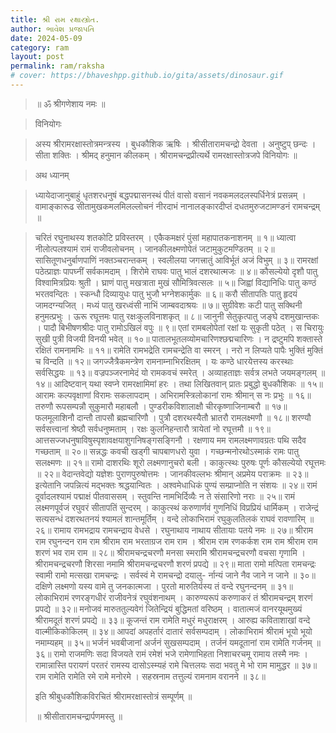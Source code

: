```yaml
---
title: શ્રી રામ રક્ષાસ્ત્રોત.
author: ભાવેશ પ્રજાપતિ
date: 2024-05-09
category: ram
layout: post
permalink: ram/raksha
# cover: https://bhaveshpp.github.io/gita/assets/dinosaur.gif
---
```


> ॥ ॐ श्रीगणेशाय नमः ॥

> विनियोगः

> अस्य श्रीरामरक्षास्तोत्रमन्त्रस्य । बुधकौशिक ऋषिः ।
> श्रीसीतारामचन्द्रो देवता । अनुष्टुप् छन्दः ।
> सीता शक्तिः । श्रीमद् हनुमान कीलकम् ।
> श्रीरामचन्द्रप्रीत्यर्थे रामरक्षास्तोत्रजपे विनियोगः ॥

> अथ ध्यानम्

> ध्यायेदाजानुबाहुं धृतशरधनुषं बद्धपद्मासनस्थं
> पीतं वासो वसानं नवकमलदलस्पर्धिनेत्रं प्रसन्नम् ।
> वामाङ्कारूढ सीतामुखकमलमिलल्लोचनं नीरदाभं
> नानालङ्कारदीप्तं दधतमुरुजटामण्डनं रामचन्द्रम् ॥

> चरितं रघुनाथस्य शतकोटि प्रविस्तरम् ।
> एकैकमक्षरं पुंसां महापातकनाशनम् ॥ १॥
> ध्यात्वा नीलोत्पलश्यामं रामं राजीवलोचनम् ।
> जानकीलक्ष्मणोपेतं जटामुकुटमण्डितम् ॥ २॥
> सासितूणधनुर्बाणपाणिं नक्तञ्चरान्तकम् ।
> स्वलीलया जगत्त्रातुं आविर्भूतं अजं विभुम् ॥ ३॥
> रामरक्षां पठेत्प्राज्ञः पापघ्नीं सर्वकामदाम् ।
> शिरोमे राघवः पातु भालं दशरथात्मजः ॥ ४॥
> कौसल्येयो दृशौ पातु विश्वामित्रप्रियः श्रुती ।
> घ्राणं पातु मखत्राता मुखं सौमित्रिवत्सलः ॥ ५॥
> जिह्वां विद्यानिधिः पातु कण्ठं भरतवन्दितः ।
> स्कन्धौ दिव्यायुधः पातु भुजौ भग्नेशकार्मुकः ॥ ६॥
> करौ सीतापतिः पातु हृदयं जामदग्न्यजित् ।
> मध्यं पातु खरध्वंसी नाभिं जाम्बवदाश्रयः ॥ ७॥
> सुग्रीवेशः कटी पातु सक्थिनी हनुमत्प्रभुः ।
> ऊरू रघूत्तमः पातु रक्षःकुलविनाशकृत् ॥ ८॥
> जानुनी सेतुकृत्पातु जङ्घे दशमुखान्तकः ।
> पादौ बिभीषणश्रीदः पातु रामोऽखिलं वपुः ॥ ९॥
> एतां रामबलोपेतां रक्षां यः सुकृती पठेत् ।
> स चिरायुः सुखी पुत्री विजयी विनयी भवेत् ॥ १०॥
> पातालभूतलव्योमचारिणश्छद्मचारिणः ।
> न द्रष्टुमपि शक्तास्ते रक्षितं रामनामभिः ॥ ११॥
> रामेति रामभद्रेति रामचन्द्रेति वा स्मरन् ।
> नरो न लिप्यते पापैः भुक्तिं मुक्तिं च विन्दति ॥ १२॥
> जगज्जैत्रैकमन्त्रेण रामनाम्नाभिरक्षितम् ।
> यः कण्ठे धारयेत्तस्य करस्थाः सर्वसिद्धयः ॥ १३॥
> वज्रपञ्जरनामेदं यो रामकवचं स्मरेत् ।
> अव्याहताज्ञः सर्वत्र लभते जयमङ्गलम् ॥ १४॥
> आदिष्टवान् यथा स्वप्ने रामरक्षामिमां हरः ।
> तथा लिखितवान् प्रातः प्रबुद्धो बुधकौशिकः ॥ १५॥
> आरामः कल्पवृक्षाणां विरामः सकलापदाम् ।
> अभिरामस्त्रिलोकानां रामः श्रीमान् स नः प्रभुः ॥ १६॥
> तरुणौ रूपसम्पन्नौ सुकुमारौ महाबलौ ।
> पुण्डरीकविशालाक्षौ चीरकृष्णाजिनाम्बरौ ॥ १७॥
> फलमूलाशिनौ दान्तौ तापसौ ब्रह्मचारिणौ ।
> पुत्रौ दशरथस्यैतौ भ्रातरौ रामलक्ष्मणौ ॥ १८॥
> शरण्यौ सर्वसत्त्वानां श्रेष्ठौ सर्वधनुष्मताम् ।
> रक्षः कुलनिहन्तारौ त्रायेतां नो रघूत्तमौ ॥ १९॥
> आत्तसज्जधनुषाविषुस्पृशावक्षयाशुगनिषङ्गसङ्गिनौ ।
> रक्षणाय मम रामलक्ष्मणावग्रतः पथि सदैव गच्छताम् ॥ २०॥
> सन्नद्धः कवची खड्गी चापबाणधरो युवा ।
> गच्छन्मनोरथोऽस्माकं रामः पातु सलक्ष्मणः ॥ २१॥
> रामो दाशरथिः शूरो लक्ष्मणानुचरो बली ।
> काकुत्स्थः पुरुषः पूर्णः कौसल्येयो रघूत्तमः ॥ २२॥
> वेदान्तवेद्यो यज्ञेशः पुराणपुरुषोत्तमः ।
> जानकीवल्लभः श्रीमान् अप्रमेय पराक्रमः ॥ २३॥
> इत्येतानि जपन्नित्यं मद्भक्तः श्रद्धयान्वितः ।
> अश्वमेधाधिकं पुण्यं सम्प्राप्नोति न संशयः ॥ २४॥
> रामं दूर्वादलश्यामं पद्माक्षं पीतवाससम् ।
> स्तुवन्ति नामभिर्दिव्यैः न ते संसारिणो नराः ॥ २५॥
> रामं लक्ष्मणपूर्वजं रघुवरं सीतापतिं सुन्दरम् ।
> काकुत्स्थं करुणार्णवं गुणनिधिं विप्रप्रियं धार्मिकम् ।
> राजेन्द्रं सत्यसन्धं दशरथतनयं श्यामलं शान्तमूर्तिम् ।
> वन्दे लोकाभिरामं रघुकुलतिलकं राघवं रावणारिम् ॥ २६॥
> रामाय रामभद्राय रामचन्द्राय वेधसे ।
> रघुनाथाय नाथाय सीतायाः पतये नमः ॥ २७॥
> श्रीराम राम रघुनन्दन राम राम
> श्रीराम राम भरताग्रज राम राम ।
> श्रीराम राम रणकर्कश राम राम
> श्रीराम राम शरणं भव राम राम ॥ २८॥
> श्रीरामचन्द्रचरणौ मनसा स्मरामि
> श्रीरामचन्द्रचरणौ वचसा गृणामि ।
> श्रीरामचन्द्रचरणौ शिरसा नमामि
> श्रीरामचन्द्रचरणौ शरणं प्रपद्ये ॥ २९॥
> माता रामो मत्पिता रामचन्द्रः
> स्वामी रामो मत्सखा रामचन्द्रः ।
> सर्वस्वं मे रामचन्द्रो दयालु-
> र्नान्यं जाने नैव जाने न जाने ॥ ३०॥
> दक्षिणे लक्ष्मणो यस्य वामे तु जनकात्मजा ।
> पुरतो मारुतिर्यस्य तं वन्दे रघुनन्दनम् ॥ ३१॥
> लोकाभिरामं रणरङ्गधीरं
> राजीवनेत्रं रघुवंशनाथम् ।
> कारुण्यरूपं करुणाकरं तं
> श्रीरामचन्द्रम् शरणं प्रपद्ये ॥ ३२॥
> मनोजवं मारुततुल्यवेगं
> जितेन्द्रियं बुद्धिमतां वरिष्ठम् ।
> वातात्मजं वानरयूथमुख्यं
> श्रीरामदूतं शरणं प्रपद्ये ॥ ३३॥
> कूजन्तं राम रामेति मधुरं मधुराक्षरम् ।
> आरुह्य कविताशाखां वन्दे वाल्मीकिकोकिलम् ॥ ३४॥
> आपदां अपहर्तारं दातारं सर्वसम्पदाम् ।
> लोकाभिरामं श्रीरामं भूयो भूयो नमाम्यहम् ॥ ३५॥
> भर्जनं भवबीजानां अर्जनं सुखसम्पदाम् ।
> तर्जनं यमदूतानां राम रामेति गर्जनम् ॥ ३६॥
> रामो राजमणिः सदा विजयते रामं रमेशं भजे
> रामेणाभिहता निशाचरचमू रामाय तस्मै नमः ।
> रामान्नास्ति परायणं परतरं रामस्य दासोऽस्म्यहं
> रामे चित्तलयः सदा भवतु मे भो राम मामुद्धर ॥ ३७॥
> राम रामेति रामेति रमे रामे मनोरमे ।
> सहस्रनाम तत्तुल्यं रामनाम वरानने ॥ ३८॥
> 
> इति श्रीबुधकौशिकविरचितं श्रीरामरक्षास्तोत्रं सम्पूर्णम् ॥
> 
> ॥ श्रीसीतारामचन्द्रार्पणमस्तु ॥